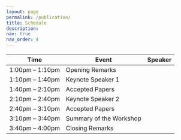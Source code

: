 ```yaml
---
layout: page
permalink: /publication/
title: Schedule
description: 
nav: true
nav_order: 4
---
```


<!-- For now, this page is assumed to be a static description of your courses. You can convert it to a collection similar to `_projects/` so that you can have a dedicated page for each course.

Organize your courses by years, topics, or universities, however you like! -->


| Time            | Event                                          | Speaker          |
|-----------------|------------------------------------------------|----------------- |
| 1:00pm – 1:10pm | Opening Remarks                                |                  |
| 1:10pm – 1:40pm | Keynote Speaker 1                              |                  |
| 1:40pm – 2:10pm | Accepted Papers                                |                  | 
| 2:10pm – 2:40pm | Keynote Speaker 2                              |                  |
| 2:40pm – 3:10pm | Accepted Papers                                |                  |
| 3:10pm – 3:40pm | Summary of the Workshop                        |                  |
| 3:40pm – 4:00pm | Closing Remarks                                |                  |